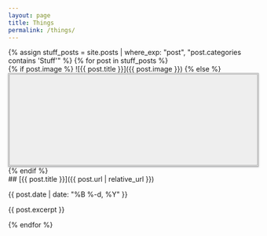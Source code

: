 ```yaml
---
layout: page
title: Things
permalink: /things/
---
```


<div class="paired boxes" markdown="1">
{% assign stuff_posts = site.posts | where_exp: "post", "post.categories contains 'Stuff'" %}
{% for post in stuff_posts %}
<div class="sbox" markdown="1">
{% if post.image %}
![{{ post.title }}]({{ post.image }})
{% else %}
<div style="width: 100%; height: 184px; background-color: #eee; border: 3px double #aaa; box-shadow: rgba(60, 64, 67, 0.3) 0px 1px 2px 0px, rgba(60, 64, 67, 0.15) 0px 1px 3px 1px;"></div>
{% endif %}
</div>
<div class="box" markdown="1">
## [{{ post.title }}]({{ post.url | relative_url }})

<time datetime="{{ post.date | date_to_xmlschema }}">{{ post.date | date: "%B %-d, %Y" }}</time>

{{ post.excerpt }}
</div>
{% endfor %}
</div>